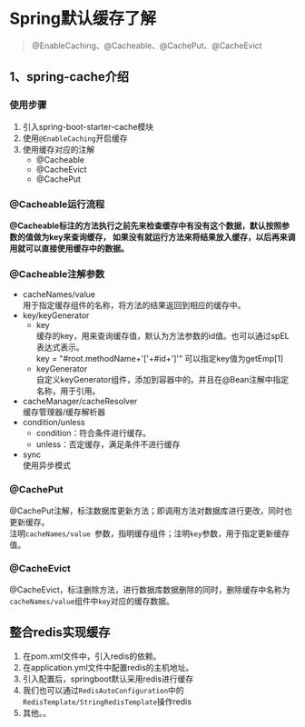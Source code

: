 # Spring默认缓存了解

> @EnableCaching、@Cacheable、@CachePut、@CacheEvict

## 1、spring-cache介绍

### 使用步骤

1. 引入spring-boot-starter-cache模块
2. 使用`@EnableCaching`开启缓存
3. 使用缓存对应的注解
   - @Cacheable
   - @CacheEvict
   - @CachePut

### @Cacheable运行流程

**@Cacheable标注的方法执行之前先来检查缓存中有没有这个数据，默认按照参数的值做为key来查询缓存，
如果没有就运行方法来将结果放入缓存，以后再来调用就可以直接使用缓存中的数据。**

### @Cacheable注解参数

- cacheNames/value  
  用于指定缓存组件的名称，将方法的结果返回到相应的缓存中。
- key/keyGenerator  
  - key  
    缓存的key，用来查询缓存值，默认为方法参数的id值。也可以通过spEL表达式表示。  
    key = "#root.methodName+'['+#id+']'" 可以指定key值为getEmp[1]
  - keyGenerator  
    自定义keyGenerator组件，添加到容器中的。并且在@Bean注解中指定名称，用于引用。
- cacheManager/cacheResolver  
  缓存管理器/缓存解析器
- condition/unless  
  - condition：符合条件进行缓存。
  - unless：否定缓存，满足条件不进行缓存
- sync  
  使用异步模式

### @CachePut

@CachePut注解，标注数据库更新方法；即调用方法对数据库进行更改，同时也更新缓存。  
注明`cacheNames/value `参数，指明缓存组件；注明`key`参数，用于指定更新缓存值。

### @CacheEvict

@CacheEvict，标注删除方法，进行数据库数据删除的同时，删除缓存中名称为`cacheNames/value`组件中`key`对应的缓存数据。

## 整合redis实现缓存

1. 在pom.xml文件中，引入redis的依赖。
2. 在application.yml文件中配置redis的主机地址。
3. 引入配置后，springboot默认采用redis进行缓存
4. 我们也可以通过`RedisAutoConfiguration`中的`RedisTemplate/StringRedisTemplate`操作redis
5. 其他。。